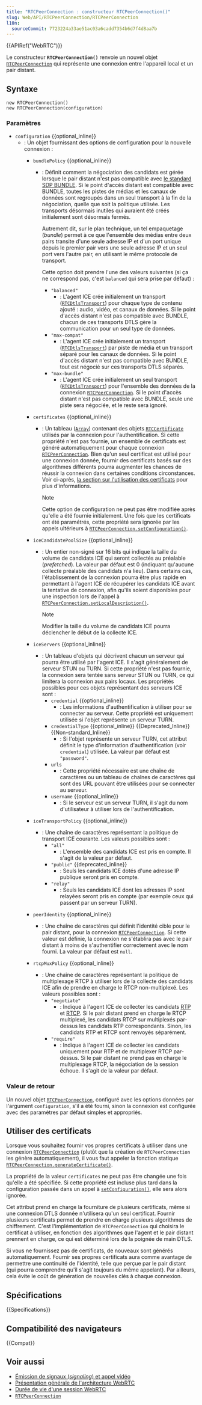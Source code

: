 ```yaml
---
title: "RTCPeerConnection : constructeur RTCPeerConnection()"
slug: Web/API/RTCPeerConnection/RTCPeerConnection
l10n:
  sourceCommit: 7723224a33ae51ac03a6cadd7354b6d7f4d8aa7b
---
```


{{APIRef("WebRTC")}}

Le constructeur **`RTCPeerConnection()`** renvoie un nouvel objet [`RTCPeerConnection`](/fr/docs/Web/API/RTCPeerConnection) qui représente une connexion entre l'appareil local et un pair distant.

## Syntaxe

```js-nolint
new RTCPeerConnection()
new RTCPeerConnection(configuration)
```

### Paramètres

- `configuration` {{optional_inline}}
  - : Un objet fournissant des options de configuration pour la nouvelle connexion&nbsp;:
    - `bundlePolicy` {{optional_inline}}
      - : Définit comment la négociation des candidats est gérée lorsque le pair distant n'est pas compatible avec [le standard SDP BUNDLE](https://webrtcstandards.info/sdp-bundle/). Si le point d'accès distant est compatible avec BUNDLE, toutes les pistes de médias et les canaux de données sont regroupés dans un seul transport à la fin de la négociation, quelle que soit la politique utilisée. Les transports désormais inutiles qui auraient été créés initialement sont désormais fermés.

        Autrement dit, sur le plan technique, un tel empaquetage (<i lang="en">bundle</i>) permet à ce que l'ensemble des médias entre deux pairs transite d'une seule adresse IP et d'un port unique depuis le premier pair vers une seule adresse IP et un seul port vers l'autre pair, en utilisant le même protocole de transport.

        Cette option doit prendre l'une des valeurs suivantes (si ça ne correspond pas, c'est `balanced` qui sera prise par défaut)&nbsp;:
        - `"balanced"`
          - : L'agent ICE crée initialement un transport ([`RTCDtlsTransport`](/fr/docs/Web/API/RTCDtlsTransport)) pour chaque type de contenu ajouté&nbsp;: audio, vidéo, et canaux de données. Si le point d'accès distant n'est pas compatible avec BUNDLE, chacun de ces transports DTLS gère la communication pour un seul type de données.
        - `"max-compat"`
          - : L'agent ICE crée initialement un transport ([`RTCDtlsTransport`](/fr/docs/Web/API/RTCDtlsTransport)) par piste de média et un transport séparé pour les canaux de données. Si le point d'accès distant n'est pas compatible avec BUNDLE, tout est négocié sur ces transports DTLS séparés.
        - `"max-bundle"`
          - : L'agent ICE crée initialement un seul transport ([`RTCDtlsTransport`](/fr/docs/Web/API/RTCDtlsTransport)) pour l'ensemble des données de la connexion [`RTCPeerConnection`](/fr/docs/Web/API/RTCPeerConnection). Si le point d'accès distant n'est pas compatible avec BUNDLE, seule une piste sera négociée, et le reste sera ignoré.

    - `certificates` {{optional_inline}}
      - : Un tableau ([`Array`](/fr/docs/Web/JavaScript/Reference/Global_Objects/Array)) contenant des objets [`RTCCertificate`](/fr/docs/Web/API/RTCCertificate) utilisés par la connexion pour l'authentification. Si cette propriété n'est pas fournie, un ensemble de certificats est généré automatiquement pour chaque connexion [`RTCPeerConnection`](/fr/docs/Web/API/RTCPeerConnection). Bien qu'un seul certificat est utilisé pour une connexion donnée, fournir des certificats basés sur des algorithmes différents pourra augmenter les chances de réussir la connexion dans certaines conditions circonstances. Voir ci-après, [la section sur l'utilisation des certificats](#utiliser_des_certificats) pour plus d'informations.

        > [!NOTE]
        > Cette option de configuration ne peut pas être modifiée après qu'elle a été fournie initialement. Une fois que les certificats ont été paramétrés, cette propriété sera ignorée par les appels ultérieurs à [`RTCPeerConnection.setConfiguration()`](/fr/docs/Web/API/RTCPeerConnection/setConfiguration).

    - `iceCandidatePoolSize` {{optional_inline}}
      - : Un entier non-signé sur 16 bits qui indique la taille du volume de candidats ICE qui seront collectés au préalable (<i lang="en">prefetched</i>). La valeur par défaut est 0 (indiquant qu'aucune collecte préalable des candidats n'a lieu). Dans certains cas, l'établissement de la connexion pourra être plus rapide en permettant à l'agent ICE de récupérer les candidats ICE avant la tentative de connexion, afin qu'ils soient disponibles pour une inspection lors de l'appel à [`RTCPeerConnection.setLocalDescription()`](/fr/docs/Web/API/RTCPeerConnection/setLocalDescription).

        > [!NOTE]
        > Modifier la taille du volume de candidats ICE pourra déclencher le début de la collecte ICE.

    - `iceServers` {{optional_inline}}
      - : Un tableau d'objets qui décrivent chacun un serveur qui pourra être utilisé par l'agent ICE. Il s'agit généralement de serveur STUN ou TURN. Si cette propriété n'est pas fournie, la connexion sera tentée sans serveur STUN ou TURN, ce qui limitera la connexion aux pairs locaux. Les propriétés possibles pour ces objets représentant des serveurs ICE sont&nbsp;:
        - `credential` {{optional_inline}}
          - : Les informations d'authentification à utiliser pour se connecter au serveur. Cette propriété est uniquement utilisée si l'objet représente un serveur TURN.
        - `credentialType` {{optional_inline}} {{Deprecated_Inline}} {{Non-standard_Inline}}
          - : Si l'objet représente un serveur TURN, cet attribut définit le type d'information d'authentification (voir `credential`) utilisée. La valeur par défaut est `"password"`.
        - `urls`
          - : Cette propriété nécessaire est une chaîne de caractères ou un tableau de chaînes de caractères qui sont des URL pouvant être utilisées pour se connecter au serveur.
        - `username` {{optional_inline}}
          - : Si le serveur est un serveur TURN, il s'agit du nom d'utilisateur à utiliser lors de l'authentification.

    - `iceTransportPolicy` {{optional_inline}}
      - : Une chaîne de caractères représentant la politique de transport ICE courante. Les valeurs possibles sont&nbsp;:
        - `"all"`
          - : L'ensemble des candidats ICE est pris en compte. Il s'agit de la valeur par défaut.
        - `"public"` {{deprecated_inline}}
          - : Seuls les candidats ICE dotés d'une adresse IP publique seront pris en compte.
        - `"relay"`
          - : Seuls les candidats ICE dont les adresses IP sont relayées seront pris en compte (par exemple ceux qui passent par un serveur TURN).

    - `peerIdentity` {{optional_inline}}
      - : Une chaîne de caractères qui définit l'identité cible pour le pair distant, pour la connexion [`RTCPeerConnection`](/fr/docs/Web/API/RTCPeerConnection). Si cette valeur est définie, la connexion ne s'établira pas avec le pair distant à moins de s'authentifier correctement avec le nom fourni. La valeur par défaut est `null`.
    - `rtcpMuxPolicy` {{optional_inline}}
      - : Une chaîne de caractères représentant la politique de multiplexage RTCP à utiliser lors de la collecte des candidats ICE afin de prendre en charge le RTCP non-multiplexé. Les valeurs possibles sont&nbsp;:
        - `"negotiate"`
          - : Indique à l'agent ICE de collecter les candidats [RTP](/fr/docs/Glossary/RTP) et [RTCP](/fr/docs/Glossary/RTCP). Si le pair distant prend en charge le RTCP multiplexé, les candidats RTCP sur multiplexés par-dessus les candidats RTP correspondants. Sinon, les candidats RTP et RTCP sont renvoyés séparément.
        - `"require"`
          - : Indique à l'agent ICE de collecter les candidats uniquement pour RTP et de multiplexer RTCP par-dessus. Si le pair distant ne prend pas en charge le multiplexage RTCP, la négociation de la session échoue. Il s'agit de la valeur par défaut.

### Valeur de retour

Un nouvel objet [`RTCPeerConnection`](/fr/docs/Web/API/RTCPeerConnection), configuré avec les options données par l'argument `configuration`, s'il a été fourni, sinon la connexion est configurée avec des paramètres par défaut simples et appropriés.

## Utiliser des certificats

Lorsque vous souhaitez fournir vos propres certificats à utiliser dans une connexion [`RTCPeerConnection`](/fr/docs/Web/API/RTCPeerConnection) (plutôt que la création de `RTCPeerConnection` les génère automatiquement), il vous faut appeler la fonction statique [`RTCPeerConnection.generateCertificate()`](/fr/docs/Web/API/RTCPeerConnection/generateCertificate_static).

La propriété de la valeur `certificates` ne peut pas être changée une fois qu'elle a été spécifiée. Si cette propriété est incluse plus tard dans la configuration passée dans un appel à [`setConfiguration()`](/fr/docs/Web/API/RTCPeerConnection/setConfiguration), elle sera alors ignorée.

Cet attribut prend en charge la fourniture de plusieurs certificats, même si une connexion DTLS donnée n'utilisera qu'un seul certificat. Fournir plusieurs certificats permet de prendre en charge plusieurs algorithmes de chiffrement. C'est l'implémentation de `RTCPeerConnection` qui choisira le certificat à utiliser, en fonction des algorithmes que l'agent et le pair distant prennent en charge, ce qui est déterminé lors de la poignée de main DTLS.

Si vous ne fournissez pas de certificats, de nouveaux sont générés automatiquement. Fournir ses propres certificats aura comme avantage de permettre une continuité de l'identité, telle que perçue par le pair distant (qui pourra comprendre qu'il s'agit toujours du même appelant). Par ailleurs, cela évite le coût de génération de nouvelles clés à chaque connexion.

## Spécifications

{{Specifications}}

## Compatibilité des navigateurs

{{Compat}}

## Voir aussi

- [Émission de signaux (<i lang="en">signaling</i>) et appel vidéo](/fr/docs/Web/API/WebRTC_API/Signaling_and_video_calling)
- [Présentation générale de l'architecture WebRTC](/fr/docs/Web/API/WebRTC_API/Protocols)
- [Durée de vie d'une session WebRTC](/fr/docs/Web/API/WebRTC_API/Session_lifetime)
- [`RTCPeerConnection`](/fr/docs/Web/API/RTCPeerConnection)
